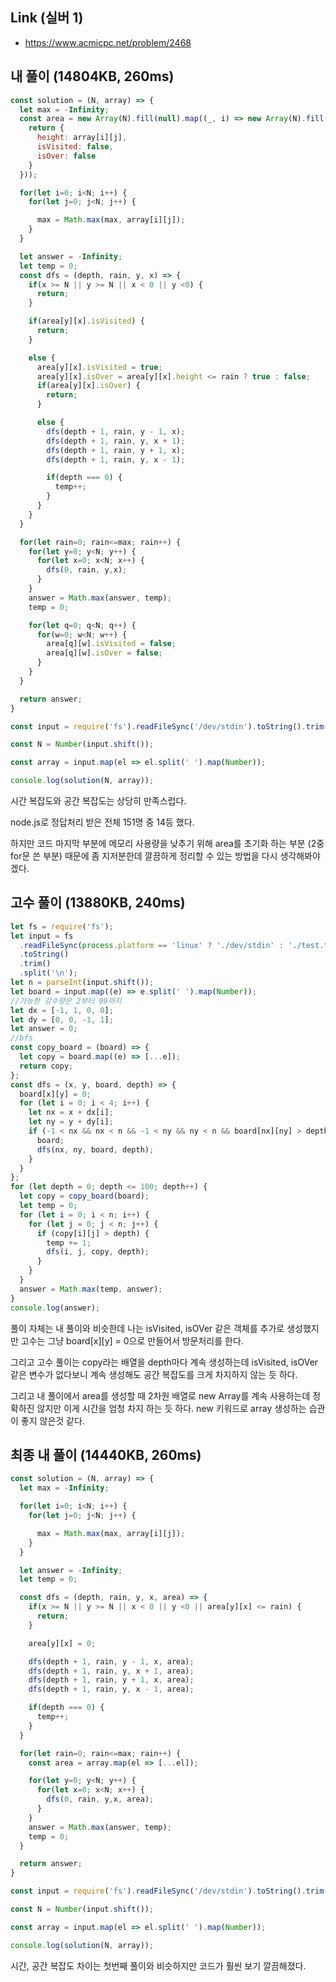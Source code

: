 ## Link (실버 1)    

- https://www.acmicpc.net/problem/2468

## 내 풀이 (14804KB, 260ms)    

```javascript
const solution = (N, array) => {
  let max = -Infinity;
  const area = new Array(N).fill(null).map((_, i) => new Array(N).fill(null).map((_, j) => {
    return {
      height: array[i][j],
      isVisited: false,
      isOver: false
    }
  }));

  for(let i=0; i<N; i++) {
    for(let j=0; j<N; j++) {

      max = Math.max(max, array[i][j]);
    }
  }

  let answer = -Infinity;
  let temp = 0;
  const dfs = (depth, rain, y, x) => {
    if(x >= N || y >= N || x < 0 || y <0) {
      return;
    }

    if(area[y][x].isVisited) {
      return;
    }

    else {
      area[y][x].isVisited = true;
      area[y][x].isOver = area[y][x].height <= rain ? true : false;
      if(area[y][x].isOver) {
        return;
      }

      else {
        dfs(depth + 1, rain, y - 1, x);
        dfs(depth + 1, rain, y, x + 1);
        dfs(depth + 1, rain, y + 1, x);
        dfs(depth + 1, rain, y, x - 1);

        if(depth === 0) {
          temp++;
        }
      }
    }
  }

  for(let rain=0; rain<=max; rain++) {
    for(let y=0; y<N; y++) {
      for(let x=0; x<N; x++) {
        dfs(0, rain, y,x);
      }
    }
    answer = Math.max(answer, temp);
    temp = 0;

    for(let q=0; q<N; q++) {
      for(w=0; w<N; w++) {
        area[q][w].isVisited = false;
        area[q][w].isOver = false;
      }
    }
  }

  return answer;
}

const input = require('fs').readFileSync('/dev/stdin').toString().trim().split('\n');

const N = Number(input.shift());

const array = input.map(el => el.split(' ').map(Number));

console.log(solution(N, array));
```

시간 복잡도와 공간 복잡도는 상당히 만족스럽다.

node.js로 정답처리 받은 전체 151명 중 14등 했다.

하지만 코드 마지막 부분에 메모리 사용량을 낮추기 위해 area를 초기화 하는 부분 (2중 for문 쓴 부분) 때문에 좀 지저분한데 깔끔하게 정리할 수 있는 방법을 다시 생각해봐야겠다.

## 고수 풀이 (13880KB, 240ms)

```js
let fs = require('fs');
let input = fs
  .readFileSync(process.platform == 'linux' ? './dev/stdin' : './test.txt')
  .toString()
  .trim()
  .split('\n');
let n = parseInt(input.shift());
let board = input.map((e) => e.split(' ').map(Number));
//가능한 강수량은 2부터 99까지
let dx = [-1, 1, 0, 0];
let dy = [0, 0, -1, 1];
let answer = 0;
//bfs
const copy_board = (board) => {
  let copy = board.map((e) => [...e]);
  return copy;
};
const dfs = (x, y, board, depth) => {
  board[x][y] = 0;
  for (let i = 0; i < 4; i++) {
    let nx = x + dx[i];
    let ny = y + dy[i];
    if (-1 < nx && nx < n && -1 < ny && ny < n && board[nx][ny] > depth) {
      board;
      dfs(nx, ny, board, depth);
    }
  }
};
for (let depth = 0; depth <= 100; depth++) {
  let copy = copy_board(board);
  let temp = 0;
  for (let i = 0; i < n; i++) {
    for (let j = 0; j < n; j++) {
      if (copy[i][j] > depth) {
        temp += 1;
        dfs(i, j, copy, depth);
      }
    }
  }
  answer = Math.max(temp, answer);
}
console.log(answer);
```

풀이 자체는 내 풀이와 비슷한데 나는 isVisited, isOVer 같은 객체를 추가로 생성했지만 고수는 그냥 board[x][y] = 0으로 만들어서 방문처리를 한다.

그리고 고수 풀이는 copy라는 배열을 depth마다 계속 생성하는데 isVisited, isOVer 같은 변수가 없다보니 계속 생성해도 공간 복잡도를 크게 차지하지 않는 듯 하다.

그리고 내 풀이에서 area를 생성할 때 2차원 배열로 new Array를 계속 사용하는데 정확하진 않지만 이게 시간을 엄청 차지 하는 듯 하다. new 키워드로 array 생성하는 습관이 좋지 않은것 같다.


## 최종 내 풀이 (14440KB, 260ms)

```js
const solution = (N, array) => {
  let max = -Infinity;

  for(let i=0; i<N; i++) {
    for(let j=0; j<N; j++) {

      max = Math.max(max, array[i][j]);
    }
  }

  let answer = -Infinity;
  let temp = 0;

  const dfs = (depth, rain, y, x, area) => {
    if(x >= N || y >= N || x < 0 || y <0 || area[y][x] <= rain) {
      return;
    }

    area[y][x] = 0;

    dfs(depth + 1, rain, y - 1, x, area);
    dfs(depth + 1, rain, y, x + 1, area);
    dfs(depth + 1, rain, y + 1, x, area);
    dfs(depth + 1, rain, y, x - 1, area);

    if(depth === 0) {
      temp++;
    }
  }

  for(let rain=0; rain<=max; rain++) {
    const area = array.map(el => [...el]);

    for(let y=0; y<N; y++) {
      for(let x=0; x<N; x++) {
        dfs(0, rain, y,x, area);
      }
    }
    answer = Math.max(answer, temp);
    temp = 0;
  }

  return answer;
}

const input = require('fs').readFileSync('/dev/stdin').toString().trim().split('\n');

const N = Number(input.shift());

const array = input.map(el => el.split(' ').map(Number));

console.log(solution(N, array));
```

시간, 공간 복잡도 차이는 첫번째 풀이와 비슷하지만 코드가 훨씬 보기 깔끔해졌다. 
